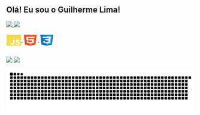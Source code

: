 ## Olá! Eu sou o Guilherme Lima!
<div>
<a href="https://github.com/glima13">
  <img height="180em" src="https://github-readme-stats.vercel.app/api?username=glima13&show_icons=true&theme=dracula&include_all_commits=true&count_private=true"/>
  <img height="110em" src="https://github-readme-stats.vercel.app/api/top-langs/?username=glima13&layout=compact&langs_count=16&theme=dracula"/>
<div>
<div style="display: inline_block"><br>
  <img align="center" alt="Rafa-Js" height="30" width="40" src="https://raw.githubusercontent.com/devicons/devicon/master/icons/javascript/javascript-plain.svg">
  <img align="center" alt="Rafa-HTML" height="30" width="40" src="https://raw.githubusercontent.com/devicons/devicon/master/icons/html5/html5-original.svg">
  <img align="center" alt="Rafa-CSS" height="30" width="40" src="https://raw.githubusercontent.com/devicons/devicon/master/icons/css3/css3-original.svg">
</div>
 
  ##
  
<a href = "mailto: guilherme_edson@hotmail.com"><img src="https://img.shields.io/badge/-Outlook-%23333?style=for-the-badge&logo=outlook&logoColor=white" target="_blank"></a>
<a href="https://www.linkedin.com/in/guilhermeflima" target="_blank"><img src="https://img.shields.io/badge/-LinkedIn-%230077B5?style=for-the-badge&logo=linkedin&logoColor=white" target="_blank"></a> 
  
![Snake animation](https://github.com/glima13/glima13/blob/output/github-contribution-grid-snake.svg)

  </div>
